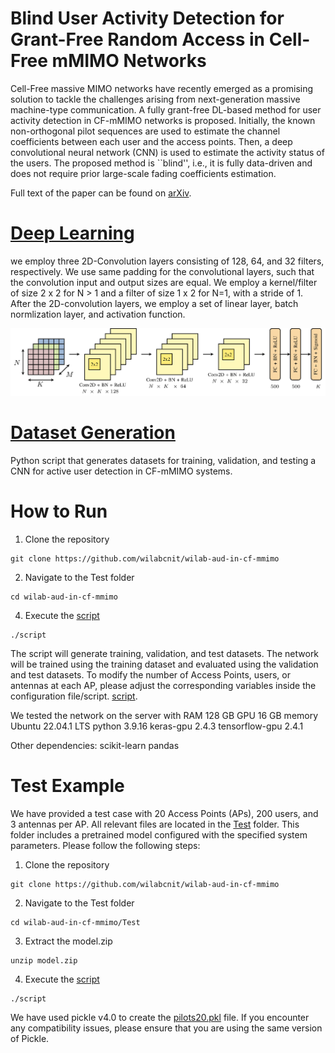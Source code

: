 # Blind User Activity Detection for Grant-Free Random Access in Cell-Free mMIMO Networks
Cell-Free massive MIMO networks have recently emerged as a promising solution to tackle the challenges arising from next-generation massive machine-type communication. A fully grant-free DL-based method for user activity detection in CF-mMIMO networks is proposed. Initially, the known non-orthogonal pilot sequences are used to estimate the channel coefficients between each user and the access points. Then, a deep convolutional neural network (CNN) is used to estimate the activity status of the users. The proposed method is ``blind'', i.e., it is fully data-driven and does not require prior large-scale fading coefficients estimation. 

Full text of the paper can be found on [arXiv](https://www.arxiv.org/abs/2408.02359).

# [Deep Learning](https://github.com/wilabcnit/wilab-aud-in-cf-mmimo/blob/main/CNN.py) 
we employ three 2D-Convolution layers consisting of 128, 64, and 32 filters, respectively. We use same padding for the convolutional layers, such that the convolution input and output sizes are equal. We employ a kernel/filter of size 2 x 2 for N > 1 and a filter of size 1 x 2 for N=1, with a stride of 1. After the 2D-convolution layers, we employ a set of linear layer, batch normlization layer, and activation function.

![alt text](https://github.com/wilabcnit/wilab-aud-in-cf-mmimo/blob/main/arch.jpg)
 
# [Dataset Generation](https://github.com/wilabcnit/wilab-aud-in-cf-mmimo/blob/main/dataset_generation.py)
Python script that generates datasets for training, validation, and testing a CNN for active user detection in CF-mMIMO systems.

# How to Run
1. Clone the repository
```
git clone https://github.com/wilabcnit/wilab-aud-in-cf-mmimo
```
2. Navigate to the Test folder
```
cd wilab-aud-in-cf-mmimo
```
4. Execute the [script](https://github.com/wilabcnit/wilab-aud-in-cf-mmimo/blob/main/script)
```
./script
```
The script will generate training, validation, and test datasets. The network will be trained using the training dataset and evaluated using the validation and test datasets. To modify the number of Access Points, users, or antennas at each AP, please adjust the corresponding variables inside the configuration file/script. [script](https://github.com/wilabcnit/wilab-aud-in-cf-mmimo/blob/main/script). 

We tested the network on the server with 
RAM 128 GB
GPU 16 GB memory 
Ubuntu 22.04.1 LTS
python 3.9.16
keras-gpu 2.4.3
tensorflow-gpu 2.4.1

Other dependencies:
scikit-learn
pandas

# Test Example
We have provided a test case with 20 Access Points (APs), 200 users, and 3 antennas per AP. All relevant files are located in the [Test](https://github.com/wilabcnit/wilab-aud-in-cf-mmimo/tree/main/Test) folder. This folder includes a pretrained model configured with the specified system parameters. Please follow the following steps:

1. Clone the repository
```
git clone https://github.com/wilabcnit/wilab-aud-in-cf-mmimo
```
2. Navigate to the Test folder
```
cd wilab-aud-in-cf-mmimo/Test
```
3. Extract the model.zip
```
unzip model.zip
```
4. Execute the [script](https://github.com/wilabcnit/wilab-aud-in-cf-mmimo/blob/main/Test/script)
```
./script
```

We have used pickle v4.0 to create the [pilots20.pkl](https://github.com/wilabcnit/wilab-aud-in-cf-mmimo/blob/main/Test/pilots20.pkl) file. If you encounter any compatibility issues, please ensure that you are using the same version of Pickle.


